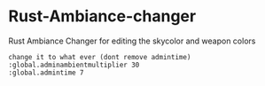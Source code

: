# Rust-Ambiance-changer
Rust Ambiance Changer for editing the skycolor and weapon colors


```
change it to what ever (dont remove admintime)
:global.adminambientmultiplier 30 
:global.admintime 7
```
